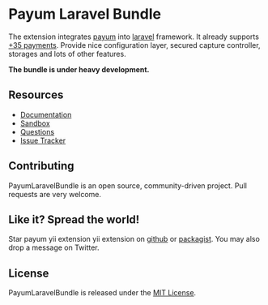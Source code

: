 # Payum Laravel Bundle

The extension integrates [payum](http://payum.forma-dev.com/documentation#Payum) into [laravel](http://laravel.com/) framework.
It already supports [+35 payments](http://payum.forma-dev.com/documentation/Core/supported-payments).
Provide nice configuration layer, secured capture controller, storages and lots of other features.

**The bundle is under heavy development.**

## Resources

* [Documentation](http://payum.forma-dev.com/documentation#PayumLaravelBundle)
* [Sandbox](https://github.com/makasim/PayumLaravelBundleSandbox)
* [Questions](http://stackoverflow.com/questions/tagged/payum)
* [Issue Tracker](https://github.com/Payum/PayumLaravelBundle/issues)

## Contributing

PayumLaravelBundle is an open source, community-driven project. Pull requests are very welcome.

## Like it? Spread the world!

Star payum yii extension yii extension on [github](https://github.com/Payum/PayumLaravelBundle) or [packagist](https://packagist.org/packages/payum/payum-laravel-bundle).
You may also drop a message on Twitter.

## License

PayumLaravelBundle is released under the [MIT License](LICENSE).
